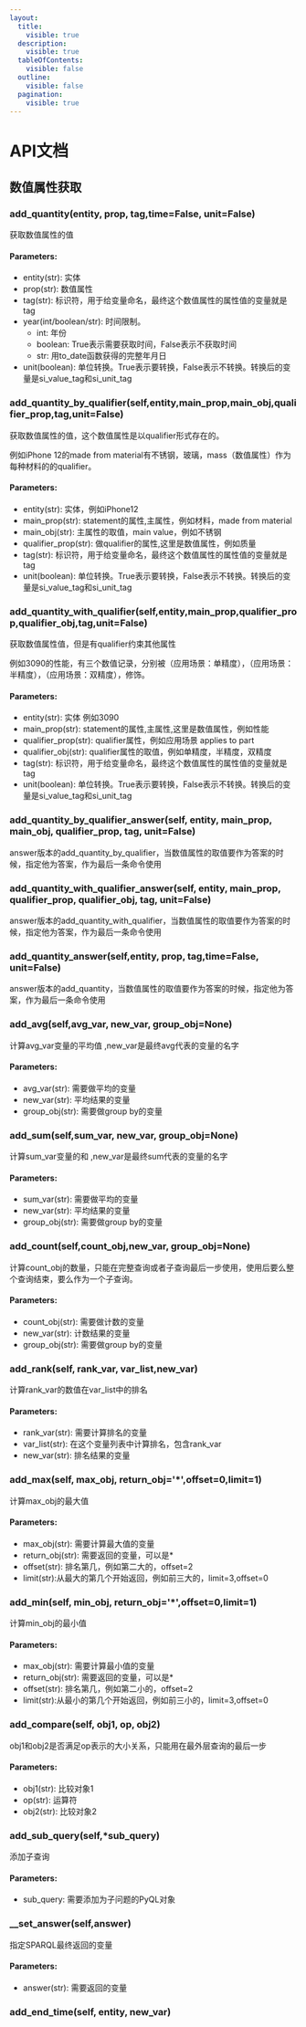 ```yaml
---
layout:
  title:
    visible: true
  description:
    visible: true
  tableOfContents:
    visible: false
  outline:
    visible: false
  pagination:
    visible: true
---
```


# API文档

## 数值属性获取

### add\_quantity(entity, prop, tag,time=False, unit=False)

获取数值属性的值

#### Parameters:

* entity(str): 实体
* prop(str): 数值属性
* tag(str): 标识符，用于给变量命名，最终这个数值属性的属性值的变量就是tag
* year(int/boolean/str): 时间限制。
  * int: 年份
  * boolean: True表示需要获取时间，False表示不获取时间
  * str: 用to\_date函数获得的完整年月日
* unit(boolean): 单位转换。True表示要转换，False表示不转换。转换后的变量是si\_value\_tag和si\_unit\_tag

### add\_quantity\_by\_qualifier(self,entity,main\_prop,main\_obj,qualifier\_prop,tag,unit=False)

获取数值属性的值，这个数值属性是以qualifier形式存在的。

例如iPhone 12的made from material有不锈钢，玻璃，mass（数值属性）作为每种材料的的qualifier。

#### Parameters:

* entity(str): 实体，例如iPhone12
* main\_prop(str): statement的属性,主属性，例如材料，made from material
* main\_obj(str): 主属性的取值，main value，例如不锈钢
* qualifier\_prop(str): 做qualifier的属性,这里是数值属性，例如质量
* tag(str): 标识符，用于给变量命名，最终这个数值属性的属性值的变量就是tag
* unit(boolean): 单位转换。True表示要转换，False表示不转换。转换后的变量是si\_value\_tag和si\_unit\_tag

### add\_quantity\_with\_qualifier(self,entity,main\_prop,qualifier\_prop,qualifier\_obj,tag,unit=False)

获取数值属性值，但是有qualifier约束其他属性

例如3090的性能，有三个数值记录，分别被（应用场景：单精度），（应用场景：半精度），（应用场景：双精度），修饰。

#### Parameters:

* entity(str): 实体 例如3090
* main\_prop(str): statement的属性,主属性,这里是数值属性，例如性能
* qualifier\_prop(str): qualifier属性，例如应用场景 applies to part
* qualifier\_obj(str): qualifier属性的取值，例如单精度，半精度，双精度
* tag(str): 标识符，用于给变量命名，最终这个数值属性的属性值的变量就是tag
* unit(boolean): 单位转换。True表示要转换，False表示不转换。转换后的变量是si\_value\_tag和si\_unit\_tag

### add\_quantity\_by\_qualifier\_answer(self, entity, main\_prop, main\_obj, qualifier\_prop, tag, unit=False)

answer版本的add\_quantity\_by\_qualifier，当数值属性的取值要作为答案的时候，指定他为答案，作为最后一条命令使用

### add\_quantity\_with\_qualifier\_answer(self, entity, main\_prop, qualifier\_prop, qualifier\_obj, tag, unit=False)

answer版本的add\_quantity\_with\_qualifier，当数值属性的取值要作为答案的时候，指定他为答案，作为最后一条命令使用

### add\_quantity\_answer(self,entity, prop, tag,time=False, unit=False)

answer版本的add\_quantity，当数值属性的取值要作为答案的时候，指定他为答案，作为最后一条命令使用

### add\_avg(self,avg\_var, new\_var, group\_obj=None)

计算avg\_var变量的平均值 ,new\_var是最终avg代表的变量的名字

#### Parameters:

* avg\_var(str): 需要做平均的变量
* new\_var(str): 平均结果的变量
* group\_obj(str): 需要做group by的变量

### add\_sum(self,sum\_var, new\_var, group\_obj=None)

计算sum\_var变量的和 ,new\_var是最终sum代表的变量的名字

#### Parameters:

* sum\_var(str): 需要做平均的变量
* new\_var(str): 平均结果的变量
* group\_obj(str): 需要做group by的变量

### add\_count(self,count\_obj,new\_var, group\_obj=None)

计算count\_obj的数量，只能在完整查询或者子查询最后一步使用，使用后要么整个查询结束，要么作为一个子查询。

#### Parameters:

* count\_obj(str): 需要做计数的变量
* new\_var(str): 计数结果的变量
* group\_obj(str): 需要做group by的变量

### add\_rank(self, rank\_var, var\_list,new\_var)

计算rank\_var的数值在var\_list中的排名

#### Parameters:

* rank\_var(str): 需要计算排名的变量
* var\_list(str): 在这个变量列表中计算排名，包含rank\_var
* new\_var(str): 排名结果的变量

### add\_max(self, max\_obj, return\_obj='\*',offset=0,limit=1)

计算max\_obj的最大值

#### Parameters:

* max\_obj(str): 需要计算最大值的变量
* return\_obj(str): 需要返回的变量，可以是\*
* offset(str): 排名第几，例如第二大的，offset=2
* limit(str):从最大的第几个开始返回，例如前三大的，limit=3,offset=0

### add\_min(self, min\_obj, return\_obj='\*',offset=0,limit=1)

计算min\_obj的最小值

#### Parameters:

* max\_obj(str): 需要计算最小值的变量
* return\_obj(str): 需要返回的变量，可以是\*
* offset(str): 排名第几，例如第二小的，offset=2
* limit(str):从最小的第几个开始返回，例如前三小的，limit=3,offset=0

### add\_compare(self, obj1, op, obj2)

obj1和obj2是否满足op表示的大小关系，只能用在最外层查询的最后一步

#### Parameters:

* obj1(str): 比较对象1
* op(str): 运算符
* obj2(str): 比较对象2

### add\_sub\_query(self,\*sub\_query)

添加子查询

#### Parameters:

* sub\_query: 需要添加为子问题的PyQL对象

### \_\_set\_answer(self,answer)

指定SPARQL最终返回的变量

#### Parameters:

* answer(str): 需要返回的变量

### add\_end\_time(self, entity, new\_var)





